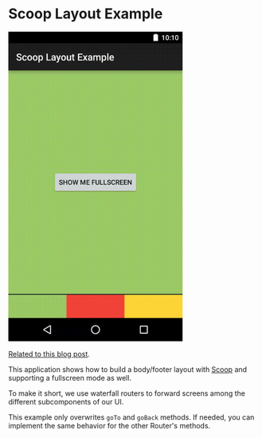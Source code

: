 # Scoop Layout Example

<img src="https://raw.githubusercontent.com/coshx/scoop-layout-example/master/readme.gif" alt="readme.gif" width="350px">

[Related to this blog post]().

This application shows how to build a body/footer layout with [Scoop](https://github.com/lyft/scoop) and supporting a fullscreen mode as well.

To make it short, we use waterfall routers to forward screens among the different subcomponents of our UI. 

This example only overwrites `goTo` and `goBack` methods. If needed, you can implement the same behavior for the other Router's methods.
